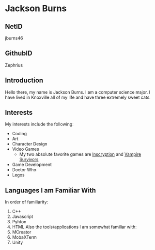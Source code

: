 # Jackson Burns
## NetID
jburns46
## GithubID
Zephrius

## Introduction
Hello there, my name is Jackson Burns. I am a computer science major. I have lived in Knoxville all of my life and have three extremely sweet cats.

## Interests
My interests include the following:
* Coding
* Art
* Character Design
* Video Games
	* My two absolute favorite games are [Inscryption](https:://www.inscryption.com) and [Vampire Survivors](https://store.steampowered.com/app/1794680/Vampire_Survivors/)
* Game Development
* Doctor Who
* Legos

## Languages I am Familiar With
In order of familiarity:
1. C++
2. Javascript
3. Pyhton
4. HTML
Also the tools/applications I am somewhat familiar with:
1. MCreator
2. MobaXTerm
3. Unity
